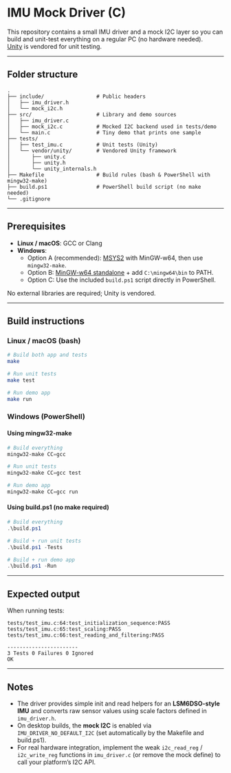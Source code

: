 # IMU Mock Driver (C)

This repository contains a small IMU driver and a mock I2C layer so you can build and unit-test everything on a regular PC (no hardware needed).  
[Unity](https://github.com/ThrowTheSwitch/Unity) is vendored for unit testing.

---

## Folder structure

```
.
├── include/                 # Public headers
│   ├── imu_driver.h
│   └── mock_i2c.h
├── src/                     # Library and demo sources
│   ├── imu_driver.c
│   ├── mock_i2c.c           # Mocked I2C backend used in tests/demo
│   └── main.c               # Tiny demo that prints one sample
├── tests/
│   ├── test_imu.c           # Unit tests (Unity)
│   └── vendor/unity/        # Vendored Unity framework
│       ├── unity.c
│       ├── unity.h
│       └── unity_internals.h
├── Makefile                 # Build rules (bash & PowerShell with mingw32-make)
├── build.ps1                # PowerShell build script (no make needed)
└── .gitignore
```

---

## Prerequisites

- **Linux / macOS**: GCC or Clang
- **Windows**:
  - Option A (recommended): [MSYS2](https://www.msys2.org/) with MinGW-w64, then use `mingw32-make`.
  - Option B: [MinGW-w64 standalone](https://www.mingw-w64.org/) + add `C:\mingw64\bin` to PATH.
  - Option C: Use the included `build.ps1` script directly in PowerShell.

No external libraries are required; Unity is vendored.

---

## Build instructions

### Linux / macOS (bash)

```bash
# Build both app and tests
make

# Run unit tests
make test

# Run demo app
make run
```

### Windows (PowerShell)

#### Using mingw32-make
```powershell
# Build everything
mingw32-make CC=gcc

# Run unit tests
mingw32-make CC=gcc test

# Run demo app
mingw32-make CC=gcc run
```

#### Using build.ps1 (no make required)
```powershell
# Build everything
.\build.ps1

# Build + run unit tests
.\build.ps1 -Tests

# Build + run demo app
.\build.ps1 -Run
```

---

## Expected output

When running tests:

```
tests/test_imu.c:64:test_initialization_sequence:PASS
tests/test_imu.c:65:test_scaling:PASS
tests/test_imu.c:66:test_reading_and_filtering:PASS

-----------------------
3 Tests 0 Failures 0 Ignored
OK
```

---

## Notes

- The driver provides simple init and read helpers for an **LSM6DSO-style IMU** and converts raw sensor values using scale factors defined in `imu_driver.h`.
- On desktop builds, the **mock I2C** is enabled via `IMU_DRIVER_NO_DEFAULT_I2C` (set automatically by the Makefile and build.ps1).
- For real hardware integration, implement the weak `i2c_read_reg` / `i2c_write_reg` functions in `imu_driver.c` (or remove the mock define) to call your platform’s I2C API.
